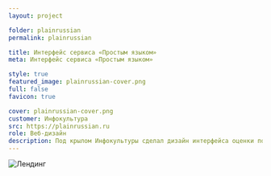 ```yaml
---
layout: project

folder: plainrussian
permalink: plainrussian

title: Интерфейс сервиса «Простым языком»
meta: Интерфейс сервиса «Простым языком»

style: true
featured_image: plainrussian-cover.png
full: false
favicon: true

cover: plainrussian-cover.png
customer: Инфокультура
src: https://plainrussian.ru
role: Веб-дизайн
description: Под крылом Инфокультуры сделал дизайн интерфейса оценки понятности текста.
---
```



<div class="row pb-5">
  <div class="col-10 text-center emerge">
    <img src="{{site.baseurl}}/src/img/project_img/{{page.folder}}/landing.png" class="img-fluid rounded mb-3" alt="Лендинг">
  </div>
</div>










